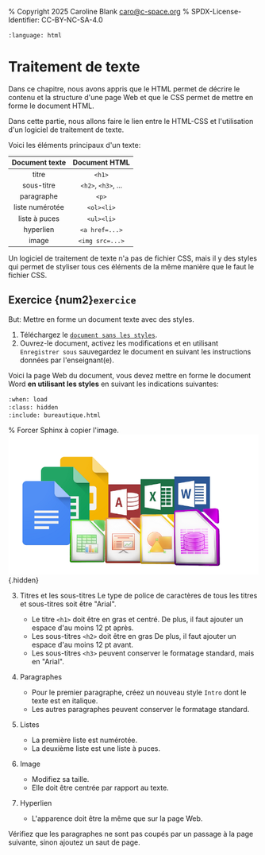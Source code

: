 % Copyright 2025 Caroline Blank <caro@c-space.org>
% SPDX-License-Identifier: CC-BY-NC-SA-4.0

```{role} html(code)
:language: html
```

# Traitement de texte

Dans ce chapitre, nous avons appris que le HTML permet de décrire le contenu et
la structure d'une page Web et que le CSS permet de mettre en forme le document
HTML.

Dans cette partie, nous allons faire le lien entre le HTML-CSS et l'utilisation
d'un logiciel de traitement de texte.

Voici les éléments principaux d'un texte:

| Document texte       | Document HTML       |
| :------------------: | :-----------------: |
| titre                | `<h1>`              |
| sous-titre           | `<h2>`, `<h3>`, ... |
| paragraphe           | `<p>`               |
| liste numérotée      | `<ol><li>`          |
| liste à puces        | `<ul><li>`          |
| hyperlien            | `<a href=...>`      |
| image                | `<img src=...>`     |

Un logiciel de traitement de texte n'a pas de fichier CSS, mais il y des styles
qui permet de styliser tous ces éléments de la même manière que le faut le
fichier CSS.

## Exercice {num2}`exercice`

But: Mettre en forme un document texte avec des styles.

1. Téléchargez le [`document sans les styles`](document-sans-styles.docx).
2. Ouvrez-le document, activez les modifications et en utilisant
`Enregistrer sous` sauvegardez le document en suivant les instructions données
par l'enseignant(e).

Voici la page Web du document, vous devez mettre en forme le document Word **en
utilisant les styles** en suivant les indications suivantes:

```{exec} html
:when: load
:class: hidden
:include: bureautique.html
```

% Forcer Sphinx à copier l'image.
![image](images/bureautique.png){.hidden}

3. Titres et les sous-titres
    Le type de police de caractères de tous les titres et sous-titres soit être
    "Arial".

    - Le titre `<h1>` doit être en gras et centré. De plus, il faut ajouter un
      espace d'au moins 12 pt après.
    - Les sous-titres `<h2>` doit être en gras De plus, il faut ajouter un
      espace d'au moins 12 pt avant.
    - Les sous-titres `<h3>` peuvent conserver le formatage standard, mais en
      "Arial".

4. Paragraphes

    - Pour le premier paragraphe, créez un nouveau style `Intro` dont le texte
      est en italique.
    - Les autres paragraphes peuvent conserver le formatage standard.

5. Listes

    - La première liste est numérotée.
    - La deuxième liste est une liste à puces.

6. Image

    - Modifiez sa taille.
    - Elle doit être centrée par rapport au texte.

7. Hyperlien

    - L'apparence doit être la même que sur la page Web.

Vérifiez que les paragraphes ne sont pas coupés par un passage à la page
suivante, sinon ajoutez un saut de page.




